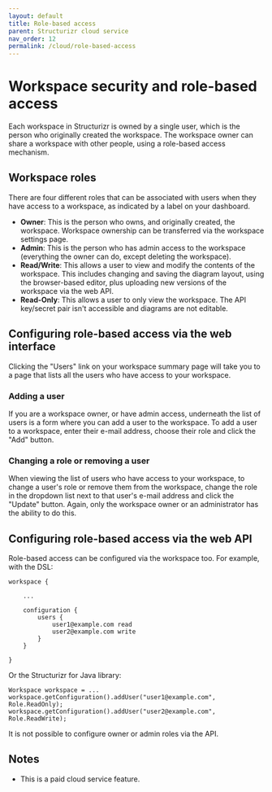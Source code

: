 ```yaml
---
layout: default
title: Role-based access
parent: Structurizr cloud service
nav_order: 12
permalink: /cloud/role-based-access
---
```


# Workspace security and role-based access

Each workspace in Structurizr is owned by a single user, which is the person who originally created the workspace.
The workspace owner can share a workspace with other people, using a role-based access mechanism.

## Workspace roles

There are four different roles that can be associated with users when they have access to a workspace, as indicated by a label on your dashboard.

- __Owner__: This is the person who owns, and originally created, the workspace. Workspace ownership can be transferred via the workspace settings page.
- __Admin__: This is the person who has admin access to the workspace (everything the owner can do, except deleting the workspace).
- __Read/Write__: This allows a user to view and modify the contents of the workspace. This includes changing and saving the diagram layout, using the browser-based editor, plus uploading new versions of the workspace via the web API.
- __Read-Only__: This allows a user to only view the workspace. The API key/secret pair isn't accessible and diagrams are not editable.

## Configuring role-based access via the web interface

Clicking the "Users" link on your workspace summary page will take you to a page that lists all the users who have access to your workspace.

### Adding a user

If you are a workspace owner, or have admin access, underneath the list of users is a form where you can add a user to the workspace.
To add a user to a workspace, enter their e-mail address, choose their role and click the "Add" button.

### Changing a role or removing a user

When viewing the list of users who have access to your workspace, to change a user's role or remove them from the workspace,
change the role in the dropdown list next to that user's e-mail address and click the "Update" button. Again, only the workspace owner or an administrator has the ability to do this.

## Configuring role-based access via the web API

Role-based access can be configured via the workspace too. For example, with the DSL:

```
workspace {

    ...
    
    configuration {
        users {
            user1@example.com read
            user2@example.com write
        }
    }

}
```

Or the Structurizr for Java library:

```
Workspace workspace = ...
workspace.getConfiguration().addUser("user1@example.com", Role.ReadOnly);
workspace.getConfiguration().addUser("user2@example.com", Role.ReadWrite);
```

It is not possible to configure owner or admin roles via the API.

## Notes

- This is a paid cloud service feature.